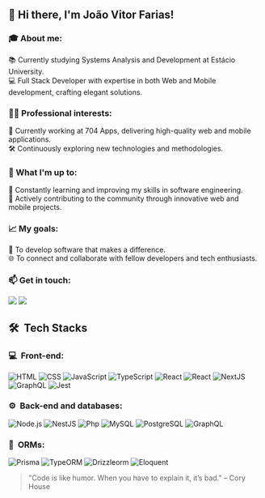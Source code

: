 ## 👋 Hi there, I'm João Vitor Farias!

### 🎓 About me:

📚 Currently studying Systems Analysis and Development at Estácio University.<br/>
💻 Full Stack Developer with expertise in both Web and Mobile development, crafting elegant solutions.<br/>

### 👩‍💻 Professional interests:

🏢 Currently working at 704 Apps, delivering high-quality web and mobile applications.<br/>
🛠️ Continuously exploring new technologies and methodologies.<br/>

### 🌱 What I'm up to:

📖 Constantly learning and improving my skills in software engineering.<br/>
🤝 Actively contributing to the community through innovative web and mobile projects.<br/>

### 📈 My goals:

🌟 To develop software that makes a difference.<br/>
🌐 To connect and collaborate with fellow developers and tech enthusiasts.<br/>

### 📫 Get in touch:

<p>
<a href="https://www.linkedin.com/in/jvfarias"><img src="https://img.shields.io/badge/-João%20Vitor%20Farias-0077B5?style=flat-square&logo=Linkedin&logoColor=white"/></a>
<a href="mailto:jvfariasdev@gmail.com"><img src="https://img.shields.io/badge/-jvfariasdev@gmail.com-D14836?style=flat-square&logo=Gmail&logoColor=white"/></a>
</p>

<h2> 🛠 &nbsp;Tech Stacks</h2>
<h3>💻 &nbsp;Front-end:</h3>

![HTML](https://img.shields.io/badge/-HTML-333333?style=flat&logo=HTML5)
![CSS](https://img.shields.io/badge/-CSS-333333?style=flat&logo=CSS3&logoColor=1572B6)
![JavaScript](https://img.shields.io/badge/-JavaScript-333333?style=flat&logo=javascript)
![TypeScript](https://img.shields.io/badge/-TypeScript-333333?style=flat&logo=typescript&logoColor=2D79C7)
![React](https://img.shields.io/badge/-React-333333?style=flat&logo=react)
![React](https://img.shields.io/badge/-React%20Native-333333?style=flat&logo=react)
![NextJS](https://img.shields.io/badge/-NextJS-333333?style=flat&logo=next.js)
![GraphQL](https://img.shields.io/badge/-GraphQL-333333?style=flat&logo=graphql&logoColor=E535AB)
![Jest](https://img.shields.io/badge/-Jest-333333?style=flat&logo=jest&logoColor=E535AB)

<h3>⚙️ &nbsp;Back-end and databases:</h3>

![Node.js](https://img.shields.io/badge/-Node.js-333333?style=flat&logo=node.js)
![NestJS](https://img.shields.io/badge/-NestJS-333333?style=flat&logo=nestjs&logoColor=E535AB)
![Php](https://img.shields.io/badge/-Php-333333?style=flat&logo=php)
![MySQL](https://img.shields.io/badge/-MySQL-333333?style=flat&logo=mysql)
![PostgreSQL](https://img.shields.io/badge/-PostgreSQL-333333?style=flat&logo=postgresql)
![GraphQL](https://img.shields.io/badge/-GraphQL-333333?style=flat&logo=graphql&logoColor=E535AB)

<h3>🔧 &nbsp;ORMs:</h3>

![Prisma](https://img.shields.io/badge/-Prisma-333333?style=flat&logo=prisma&logoColor=FFFFFF)
![TypeORM](https://img.shields.io/badge/-TypeORM-333333?style=flat&logo=typeorm)
![Drizzleorm](https://img.shields.io/badge/-DrizzleORM-333333?style=flat&logo=drizzle)
![Eloquent](https://img.shields.io/badge/-Eloquent-333333?style=flat&logo=laravel&logoColor=FF2D20)

> "Code is like humor. When you have to explain it, it’s bad." – Cory House
